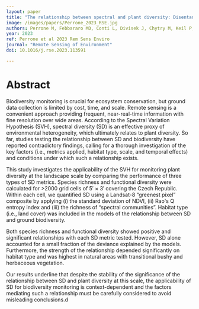 ```yaml
---
layout: paper
title: "The relationship between spectral and plant diversity: Disentangling the influence of metrics and habitat types at the landscape scale"
image: /images/papers/Perrone_2023_RSE.jpg
authors: Perrone M, Febbararo MD, Conti L, Divisek J, Chytry M, Keil P, Carranza ML, Rocchini D, Torresani M, Moudry V, Simova P, Prajzlerova D, Mullerova J, Wild J, Malavasi M
year: 2023
ref: Perrone et al 2023 Rem Sens Enviro
journal: "Remote Sensing of Environment"
doi: 10.1016/j.rse.2023.113591

---
```


# Abstract

Biodiversity monitoring is crucial for ecosystem conservation, but ground data collection is limited by cost, time, and scale. Remote sensing is a convenient approach providing frequent, near-real-time information with fine resolution over wide areas. According to the Spectral Variation Hypothesis (SVH), spectral diversity (SD) is an effective proxy of environmental heterogeneity, which ultimately relates to plant diversity. So far, studies testing the relationship between SD and biodiversity have reported contradictory findings, calling for a thorough investigation of the key factors (i.e., metrics applied, habitat type, scale, and temporal effects) and conditions under which such a relationship exists. 

This study investigates the applicability of the SVH for monitoring plant diversity at the landscape scale by comparing the performance of three types of SD metrics. Species richness and functional diversity were calculated for >2000 grid cells of 5′ × 3′ covering the Czech Republic. Within each cell, we quantified SD using a Landsat-8 “greenest pixel” composite by applying (i) the standard deviation of NDVI, (ii) Rao's Q entropy index and (iii) the richness of “spectral communities”. Habitat type (i.e., land cover) was included in the models of the relationship between SD and ground biodiversity. 

Both species richness and functional diversity showed positive and significant relationships with each SD metric tested. However, SD alone accounted for a small fraction of the deviance explained by the models. Furthermore, the strength of the relationship depended significantly on habitat type and was highest in natural areas with transitional bushy and herbaceous vegetation. 

Our results underline that despite the stability of the significance of the relationship between SD and plant diversity at this scale, the applicability of SD for biodiversity monitoring is context-dependent and the factors mediating such a relationship must be carefully considered to avoid misleading conclusions.d
